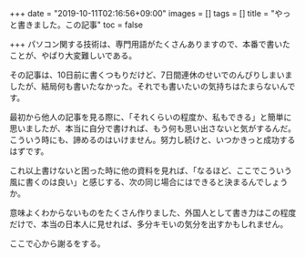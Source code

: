 +++
date = "2019-10-11T02:16:56+09:00"
images = []
tags = []
title = "やっと書きました。この記事"
toc = false

+++
パソコン関する技術は、専門用語がたくさんありますので、本番で書いたことが、やぱり大変難しいである。

その記事は、10日前に書くつもりだけど、7日間連休のせいでのんびりしまいましたが、結局何も書いたなかった。それでも書いたいの気持ちはたまらないんです。

最初から他人の記事を見る際に、「それくらいの程度か、私もできる」と簡単に思いましたが、本当に自分で書ければ、もう何も思い出さないと気がするんだ。こういう時にも、諦めるのはいけません。努力し続けと、いつかきっと成功するはずです。

これ以上書けないと困った時に他の資料を見れば、「なるほど、ここでこういう風に書くのは良い」と感じする、次の同じ場合にはできると決まるんでしょうか。

意味よくわからないものをたくさん作りました、外国人として書き力はこの程度だけで、本当の日本人に見せれば、多分キモいの気分を出すかもしれません。

ここで心から謝るをする。
